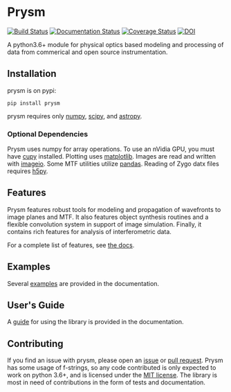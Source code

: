 # Prysm

[![Build Status](https://travis-ci.org/brandondube/prysm.svg?branch=master)](https://travis-ci.org/brandondube/prysm)
[![Documentation Status](https://readthedocs.org/projects/prysm/badge/?version=stable)](http://prysm.readthedocs.io/en/stable/?badge=stable)
[![Coverage Status](https://coveralls.io/repos/github/brandondube/prysm/badge.svg?branch=master)](https://coveralls.io/github/brandondube/prysm?branch=master) [![DOI](http://joss.theoj.org/papers/10.21105/joss.01352/status.svg)](https://doi.org/10.21105/joss.01352)


A python3.6+ module for physical optics based modeling and processing of data from commerical and open source instrumentation.

## Installation

prysm is on pypi:
```
pip install prysm
```

prysm requires only [numpy](http://www.numpy.org/), [scipy](https://www.scipy.org/), and [astropy](https://www.astropy.org/).

### Optional Dependencies

Prysm uses numpy for array operations.  To use an nVidia GPU, you must have [cupy](https://cupy.chainer.org/) installed.  Plotting uses [matplotlib](https://matplotlib.org/).  Images are read and written with [imageio](https://imageio.github.io/).  Some MTF utilities utilize [pandas](https://pandas.pydata.org/).  Reading of Zygo datx files requires [h5py](https://www.h5py.org/).

## Features

Prysm features robust tools for modeling and propagation of wavefronts to image planes and MTF.  It also features object synthesis routines and a flexible convolution system in support of image simulation.  Finally, it contains rich features for analysis of interferometric data.

For a complete list of features, see [the docs](https://prysm.readthedocs.io/en/stable/).

## Examples

Several [examples](https://prysm.readthedocs.io/en/stable/examples/index.html) are provided in the documentation.

## User's Guide

A [guide](https://prysm.readthedocs.io/en/stable/user_guide/index.html) for using the library is provided in the documentation.

## Contributing

If you find an issue with prysm, please open an [issue](https://github.com/brandondube/prysm/issues) or [pull request](https://github.com/brandondube/prysm/pulls).  Prysm has some usage of f-strings, so any code contributed is only expected to work on python 3.6+, and is licensed under the [MIT license](https://github.com/brandondube/prysm/blob/master/LICENSE.md).  The library is
most in need of contributions in the form of tests and documentation.
